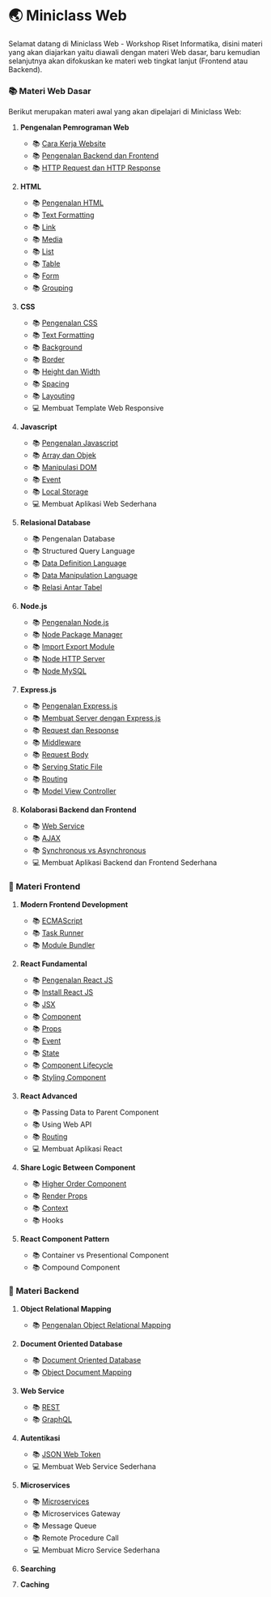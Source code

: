 # :earth_asia: Miniclass Web

Selamat datang di Miniclass Web - Workshop Riset Informatika,
disini materi yang akan diajarkan yaitu diawali dengan materi Web dasar, baru kemudian selanjutnya akan difokuskan ke materi web tingkat lanjut (Frontend atau Backend).

### :books: Materi Web Dasar

Berikut merupakan materi awal yang akan dipelajari di Miniclass Web:

1.  **Pengenalan Pemrograman Web**

    - :books: [Cara Kerja Website](dasar/pendahuluan/cara-kerja-website.md)
    - :books: [Pengenalan Backend dan Frontend](dasar/pendahuluan/pengenalan-backend-dan-frontend.md)
    - :books: [HTTP Request dan HTTP Response](dasar/pendahuluan/http-request-dan-response.md)

2.  **HTML**

    - :books: [Pengenalan HTML](dasar/html/pengenalan-html.md)
    - :books: [Text Formatting](dasar/html/text-formatting.md)
    - :books: [Link](dasar/html/link.md)
    - :books: [Media](dasar/html/media.md)
    - :books: [List](dasar/html/list.md)
    - :books: [Table](dasar/html/table.md)
    - :books: [Form](dasar/html/form.md)
    - :books: [Grouping](dasar/html/grouping.md)

3.  **CSS**

    - :books: [Pengenalan CSS](dasar/css/pengenalan-css.md)
    - :books: [Text Formatting](dasar/css/text-formatting.md)
    - :books: [Background](dasar/css/background.md)
    - :books: [Border](dasar/css/border.md)
    - :books: [Height dan Width](dasar/css/height-dan-width.md)
    - :books: [Spacing](dasar/css/spacing.md)
    - :books: [Layouting](dasar/css/layouting.md)
    - :computer: Membuat Template Web Responsive

4.  **Javascript**

    - :books: [Pengenalan Javascript](dasar/javascript/pengenalan-javascript.md)
    - :books: [Array dan Objek](dasar/javascript/array-dan-objek.md)
    - :books: [Manipulasi DOM](dasar/javascript/manipulasi-dom.md)
    - :books: [Event](dasar/javascript/event.md)
    - :books: [Local Storage](dasar/javascript/local-storage.md)
    - :computer: Membuat Aplikasi Web Sederhana

5.  **Relasional Database**

    - :books: Pengenalan Database
    - :books: Structured Query Language
    - :books: [Data Definition Language](dasar/relational-database/DDL.md)
    - :books: [Data Manipulation Language](dasar/relational-database/DML.md)
    - :books: [Relasi Antar Tabel](dasar/relational-database/relasi-antar-table.md)

6.  **Node.js**

    - :books: [Pengenalan Node.js](dasar/node-js/node-js.md)
    - :books: [Node Package Manager](dasar/node-js/node-package-manager.md)
    - :books: [Import Export Module](dasar/node-js/import-export-module.md)
    - :books: [Node HTTP Server](dasar/node-js/node-http-server.md)
    - :books: [Node MySQL](dasar/node-js/node-mysql.md)

7.  **Express.js**

    - :books: [Pengenalan Express.js](dasar/express-js/pengenalan-express-js.md)
    - :books: [Membuat Server dengan Express.js](dasar/express-js/membuat-server-dengan-express-js.md)
    - :books: [Request dan Response](dasar/express-js/request-dan-response.md)
    - :books: [Middleware](dasar/express-js/middleware.md)
    - :books: [Request Body](dasar/express-js/request-body.md)
    - :books: [Serving Static File](dasar/express-js/static-file-assets.md)
    - :books: [Routing](dasar/express-js/routing.md)
    - :books: [Model View Controller](dasar/express-js/mvc.md)

8.  **Kolaborasi Backend dan Frontend**
    - :books: [Web Service](dasar/backend-frontend/web-service.md)
    - :books: [AJAX](dasar/backend-frontend/ajax.md)
    - :books: [Synchronous vs Asynchronous](dasar/backend-frontend/synchronous-vs-asynchronous.md)
    - :computer: Membuat Aplikasi Backend dan Frontend Sederhana

### :sunflower: Materi Frontend

1.  **Modern Frontend Development**

    - :books: [ECMAScript](front-end/modern-frontend-development/ecmascript.md)
    - :books: [Task Runner](front-end/modern-frontend-development/task-runner.md)
    - :books: [Module Bundler](front-end/modern-frontend-development/module-bundler.md)

2.  **React Fundamental**

    - :books: [Pengenalan React JS](front-end/react-fundamental/pengenalan-reactjs.md)
    - :books: [Install React JS](front-end/react-fundamental/install-reactjs.md)
    - :books: [JSX](front-end/react-fundamental/jsx.md)
    - :books: [Component](front-end/react-fundamental/component.md)
    - :books: [Props](front-end/react-fundamental/props.md)
    - :books: [Event](front-end/react-fundamental/event.md)
    - :books: [State](front-end/react-fundamental/state.md)
    - :books: [Component Lifecycle](front-end/react-fundamental/component-lifecycle.md)
    - :books: [Styling Component](front-end/react-fundamental/styling-component.md)

3.  **React Advanced**

    - :books: Passing Data to Parent Component
    - :books: Using Web API
    - :books: [Routing](front-end/react-advanced/routing.md)
    - :computer: Membuat Aplikasi React

4.  **Share Logic Between Component**

    - :books: [Higher Order Component](front-end/share-logic-between-component/higher-order-component.md)
    - :books: [Render Props](front-end/share-logic-between-component/render-props.md)
    - :books: [Context](front-end/share-logic-between-component/context.md)
    - :books: Hooks

5.  **React Component Pattern**

    - :books: Container vs Presentional Component
    - :books: Compound Component

### :japanese_ogre: Materi Backend

1.  **Object Relational Mapping**

    - :books: [Pengenalan Object Relational Mapping](back-end/object-relational-mapping/pengenalan-orm.md)

2.  **Document Oriented Database**

    - :books: [Document Oriented Database](back-end/document-oriented-database/document-oriented-database.md)
    - :books: [Object Document Mapping](back-end/document-oriented-database/object-document-mapping.md)

3.  **Web Service**

    - :books: [REST](back-end/web-service/rest.md)
    - :books: [GraphQL](back-end/web-service/graphql.md)

4.  **Autentikasi**

    - :books: [JSON Web Token](back-end/autentikasi/json-web-token.md)
    - :computer: Membuat Web Service Sederhana

5.  **Microservices**

    - :books: [Microservices](back-end/microservice/microservice.md)
    - :books: Microservices Gateway
    - :books: Message Queue
    - :books: Remote Procedure Call
    - :computer: Membuat Micro Service Sederhana

6.  **Searching**

7.  **Caching**
